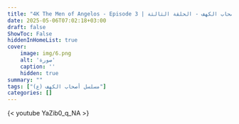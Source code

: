 ```yaml
---
title: "4K The Men of Angelos - Episode 3 | مسلسل أصحاب الكهف - الحلقة الثالثة"
date: 2025-05-06T07:02:18+03:00
draft: false
ShowToc: False
hiddenInHomeList: true
cover:
    image: img/6.png
    alt: 'صورة'
    caption: ''
    hidden: true
summary: ""
tags: ["مسلسل أصحاب الكهف (ع)"]
categories: []
---
```


{< youtube YaZib0_q_NA >}  
<br>
